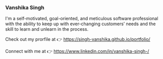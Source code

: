 ### Vanshika Singh
I'm a self-motivated, goal-oriented, and meticulous software professional with the ability to keep up with ever-changing customers’ needs and the skill to learn and unlearn in the process.

Check out my prorfile at 👉 https://singh-vanshika.github.io/portfolio/

Connect with me at 👉 https://www.linkedin.com/in/vanshika-singh-/
